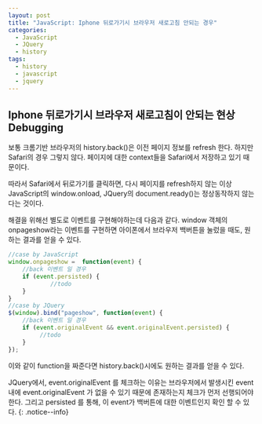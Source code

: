 ```yaml
---
layout: post
title: "JavaScript: Iphone 뒤로가기시 브라우저 새로고침 안되는 경우" 
categories:
  - JavaScript
  - JQuery
  - history
tags: 
  - history
  - javascript
  - jquery
---
```


## Iphone 뒤로가기시 브라우저 새로고침이  안되는 현상 Debugging
보통 크롬기반 브라우저의 history.back()은 이전 페이지 정보를 refresh 한다. 하지만 Safari의 경우 그렇지 않다.
페이지에 대한 context들을 Safari에서 저장하고 있기 때문이다.

따라서 Safari에서 뒤로가기를 클릭하면, 다시 페이지를 refresh하지 않는 이상 JavaScript의 window.onload, JQuery의 document.ready()는 정상동작하지 않는다는 것이다.

해결을 위해선 별도로 이벤트를 구현해야하는데 다음과 같다.
window 객체의 onpageshow라는 이벤트를 구현하면 아이폰에서 브라우저 백버튼을 눌렀을 때도, 원하는 결과를 얻을 수 있다.
```javascript
//case by JavaScript
window.onpageshow =  function(event) {
    //back 이벤트 일 경우
    if (event.persisted) {
    		//todo
    }
}
//case by JQuery
$(window).bind("pageshow", function(event) {
    //back 이벤트 일 경우
    if (event.originalEvent && event.originalEvent.persisted) {
         //todo
    }
});
```
이와 같이 function을 짜준다면 history.back()시에도 원하는 결과를 얻을 수 있다.

JQuery에서, event.originalEvent 를 체크하는 이유는 브라우저에서 발생시킨 event 내에 event.originalEvent 가 없을 수 있기 때문에 존재하는지 체크가 먼저 선행되어야한다. 그리고 persisted 를 통해, 이 event가 백버튼에 대한 이벤트인지 확인 할 수 있다.
{: .notice--info}
